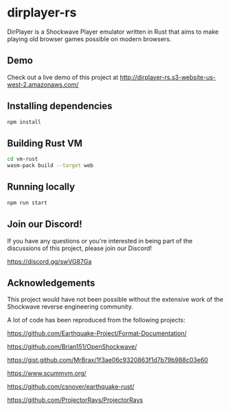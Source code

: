 # dirplayer-rs

DirPlayer is a Shockwave Player emulator written in Rust that aims to make playing old browser games possible on modern browsers.

## Demo

Check out a live demo of this project at http://dirplayer-rs.s3-website-us-west-2.amazonaws.com/

## Installing dependencies
```bash
npm install
```

## Building Rust VM

```bash
cd vm-rust
wasm-pack build --target web
```

## Running locally

```bash
npm run start
```

## Join our Discord!

If you have any questions or you're interested in being part of the discussions of this project, please join our Discord!

https://discord.gg/swVG87Ga

## Acknowledgements

This project would have not been possible without the extensive work of the Shockwave reverse engineering community.

A lot of code has been reproduced from the following projects:

https://github.com/Earthquake-Project/Format-Documentation/

https://github.com/Brian151/OpenShockwave/

https://gist.github.com/MrBrax/1f3ae06c9320863f1d7b79b988c03e60

https://www.scummvm.org/

https://github.com/csnover/earthquake-rust/

https://github.com/ProjectorRays/ProjectorRays
